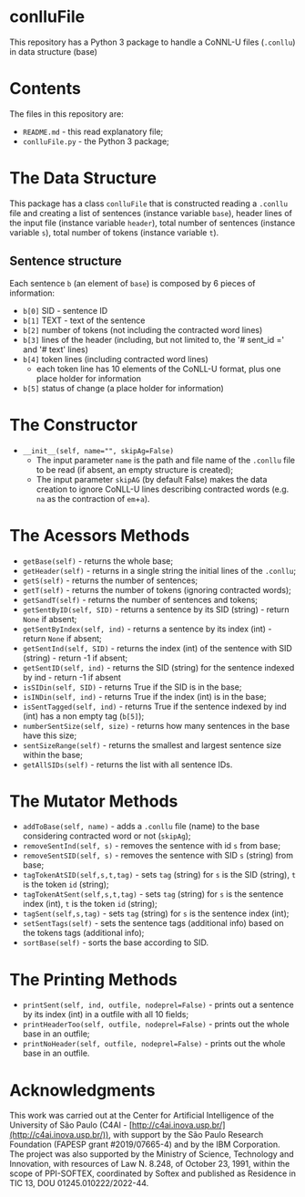 # conlluFile
This repository has a Python 3 package to handle a CoNNL-U files (`.conllu`) in data structure (base)

# Contents
The files in this repository are:
- `README.md` - this read explanatory file;
- `conlluFile.py` - the Python 3 package;

# The Data Structure
This package has a class `conlluFile` that is constructed reading a `.conllu` file and creating a list of sentences (instance variable `base`), header lines of the input file (instance variable `header`), total number of sentences (instance variable  `s`), total number of tokens (instance variable `t`).

## Sentence structure
Each sentence `b` (an element of `base`) is composed by 6 pieces of information:
- `b[0]` SID - sentence ID
- `b[1]` TEXT - text of the sentence
- `b[2]` number of tokens (not including the contracted word lines)
- `b[3]` lines of the header (including, but not limited to, the '# sent_id =' and '# text' lines)
- `b[4]` token lines (including contracted word lines)
   - each token line has 10 elements of the CoNLL-U format, plus one place holder for information
- `b[5]` status of change (a place holder for information)

# The Constructor
- `__init__(self, name="", skipAg=False)`
   - The input parameter `name` is the path and file name of the `.conllu` file to be read (if absent, an empty structure is created);
   - The input parameter `skipAG` (by default False) makes the data creation to ignore CoNLL-U lines describing contracted words (e.g. `na` as the contraction of `em`+`a`).

# The Acessors Methods
- `getBase(self)`              - returns the whole base;
- `getHeader(self)`            - returns in a single string the initial lines of the `.conllu`;
- `getS(self)`                 - returns the number of sentences;
- `getT(self)`                 - returns the number of tokens (ignoring contracted words);
- `getSandT(self)`             - returns the number of sentences and tokens;
- `getSentByID(self, SID)`     - returns a sentence by its SID (string) - return `None` if absent;
- `getSentByIndex(self, ind)`  - returns a sentence by its index (int) - return `None` if absent;
- `getSentInd(self, SID)`      - returns the index (int) of the sentence with SID (string) - return -1 if absent;
- `getSentID(self, ind)`       - returns the SID (string) for the sentence indexed by ind - return -1 if absent
- `isSIDin(self, SID)`         - returns True if the SID is in the base;
- `isINDin(self, ind)`         - returns True if the index (int) is in the base;
- `isSentTagged(self, ind)`    - returns True if the sentence indexed by ind (int) has a non empty tag (`b[5]`);
- `numberSentSize(self, size)` - returns how many sentences in the base have this size;
- `sentSizeRange(self)`        - returns the smallest and largest sentence size within the base;
- `getAllSIDs(self)`           - returns the list with all sentence IDs.

# The Mutator Methods
- `addToBase(self, name)`          - adds a `.conllu` file (name) to the base considering contracted word or not (`skipAg`);
- `removeSentInd(self, s)`         - removes the sentence with id `s` from base;
- `removeSentSID(self, s)`         - removes the sentence with SID `s` (string) from base;
- `tagTokenAtSID(self,s,t,tag)`    - sets `tag` (string) for `s` is the SID (string), `t` is the token `id` (string);
- `tagTokenAtSent(self,s,t,tag)`   - sets `tag` (string) for `s` is the sentence index (int), `t` is the token `id` (string);
- `tagSent(self,s,tag)`            - sets `tag` (string) for `s` is the sentence index (int);
- `setSentTags(self)`              - sets the sentence tags (additional info) based on the tokens tags (additional info);
- `sortBase(self)`                 - sorts the base according to SID.

# The Printing Methods
- `printSent(self, ind, outfile, nodeprel=False)` - prints out a sentence by its index (int) in a outfile with all 10 fields;
- `printHeaderToo(self, outfile, nodeprel=False)` - prints out the whole base in an outfile;
- `printNoHeader(self, outfile, nodeprel=False)`  - prints out the whole base in an outfile.

# Acknowledgments
This work was carried out at the Center for Artificial Intelligence of the University of São Paulo (C4AI - [http://c4ai.inova.usp.br/](http://c4ai.inova.usp.br/)), with support by the São Paulo Research Foundation (FAPESP grant #2019/07665-4) and by the IBM Corporation. The project was also supported by the Ministry of Science, Technology and Innovation, with resources of Law N. 8.248, of October 23, 1991, within the scope of PPI-SOFTEX, coordinated by Softex and published as Residence in TIC 13, DOU 01245.010222/2022-44.
